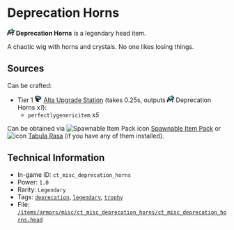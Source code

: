# Deprecation Horns

<img src="https://raw.githubusercontent.com/Ceterai/Enternia/main/items/armors/misc/ct_misc_deprecation_horns/icon.png" alt="Deprecation Horns icon" loading="lazy" height="16px" width="auto" /> **Deprecation Horns** is a legendary head item.

A chaotic wig with horns and crystals. No one likes losing things.

## Sources

Can be crafted:

- Tier 1 ![ ](https://raw.githubusercontent.com/Ceterai/Enternia/main/objects/alta/crafting/upgrade_station/icon1.png) [Alta Upgrade Station](https://ceterai.github.io/MyEnternia/Wiki/AltaUpgradeStation) (takes 0.25s, outputs <img src="https://raw.githubusercontent.com/Ceterai/Enternia/main/items/armors/misc/ct_misc_deprecation_horns/icon.png" alt="Deprecation Horns icon" loading="lazy" height="16px" width="auto" /> Deprecation Horns x*1*):
  - `perfectlygenericitem` x*5*

Can be obtained via <img src="https://raw.githubusercontent.com/Silverfeelin/Starbound-SpawnableItemPack/master/interface/sip/iconSmall.png" alt="Spawnable Item Pack icon" width="18" height="14"/> [Spawnable Item Pack](https://steamcommunity.com/sharedfiles/filedetails/?id=733665104) or <img src="https://steamuserimages-a.akamaihd.net/ugc/263843960696222713/3EC9A7C005541F7D577EBCB8C5736B4EFC9973D6/" alt="icon" width="8" height="12"/> [Tabula Rasa](https://community.playstarbound.com/resources/the-tabula-rasa.3222/) (if you have any of them installed).

## Technical Information

- In-game ID: `ct_misc_deprecation_horns`
- Power: `1.0`
- Rarity: `Legendary`
- Tags: [`deprecation`](https://ceterai.github.io/MyEnternia/Wiki/Tags/Deprecation), [`legendary`](https://ceterai.github.io/MyEnternia/Wiki/Tags/Legendary), [`trophy`](https://ceterai.github.io/MyEnternia/Wiki/Tags/Trophy)
- File: [`/items/armors/misc/ct_misc_deprecation_horns/ct_misc_deprecation_horns.head`](https://github.com/Ceterai/Enternia/blob/main/items/armors/misc/ct_misc_deprecation_horns/ct_misc_deprecation_horns.head)
